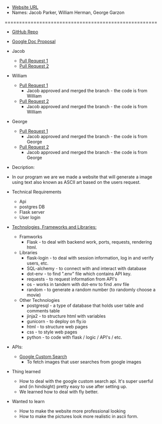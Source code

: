 * [Website URL](bitter-dawn-5007.fly.dev)
* Names: Jacob Parker, William Herman, George Garzon

=====================================================

* [GitHub Repo](https://github.com/jp3parker/swe-group-project)
* [Google Doc Proposal](https://docs.google.com/document/d/1uWhghdIerIGspXXulecfgaOGmk5zt_3dvxmEWA3txvg/edit?usp=sharing)
* Jacob
  * [Pull Request 1](https://github.com/jp3parker/swe-group-project/commit/7baf7dc5f6f99cb0618639e475571b9160ee5dad)
  * [Pull Request 2](https://github.com/jp3parker/swe-group-project/commit/bc4c5847a04b90b95d2d0689e3b9dabb77ce9f14)
* William
  * [Pull Request 1](https://github.com/jp3parker/swe-group-project/commit/5b88fb41902aaed17776373ed213909e5feaead5)
    * Jacob approved and merged the branch - the code is from William
  * [Pull Request 2](https://github.com/jp3parker/swe-group-project/commit/094cde54e122c7cf34f9c625b049ed85505ce18c)
    * Jacob approved and merged the branch - the code is from William
* George
  * [Pull Request 1](https://github.com/jp3parker/swe-group-project/commit/e2aa245b84188081a48068bceaba3df0c353fca0)
    * Jacob approved and merged the branch - the code is from George
  * [Pull Request 2](https://github.com/jp3parker/swe-group-project/commit/0d4a30aeabc0162f9a857819ada07fcd2f29afe6)
    * Jacob approved and merged the branch - the code is from George

* Decription: 
* In our program we are we made a website that will generate a image using text also known as ASCII art based on the users request.

* Technical Requirements
  * Api
  * postgres DB
  * Flask server
  * User login

* [Technologies, Frameworks and Libraries:](./requirements.txt)
  * Framworks
    * Flask - to deal with backend work, ports, requests, rendering html.
  * Libraries
    * flask-login - to deal with session information, log in and verify users, etc.
    * SQL-alchemy - to connect with and interact with database
    * dot-env - to find ".env" file which contains API key.
    * requests - to request information from API's 
    * os - works in tandem with dot-env to find .env file
    * random - to generate a random number (to randomly choose a movie)
  * Other Technologies
    * postgresql - a type of database that holds user table and comments table
    * jinja2 - to structure html with variables
    * gunicorn - to deploy on fly.io
    * html - to structure web pages
    * css - to style web pages
    * python - to code with flask / logic / API's / etc.

* APIs:
  * [Google Custom Search](https://programmablesearchengine.google.com/)
    * To fetch images that user searches from google images
    
* Thing learned
  * How to deal with the google custom search api. It's super userful and (in hindsight) pretty easy to use after setting up.
  * We learned how to deal with fly better.
  
* Wanted to learn
  * How to make the website more professional looking
  * How to make the pictures look more realistic in ascii form.
    
    

